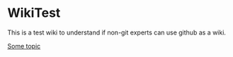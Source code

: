 # WikiTest

This is a test wiki to understand if non-git experts can use github as a wiki. 

[Some topic](sometopic.md)
